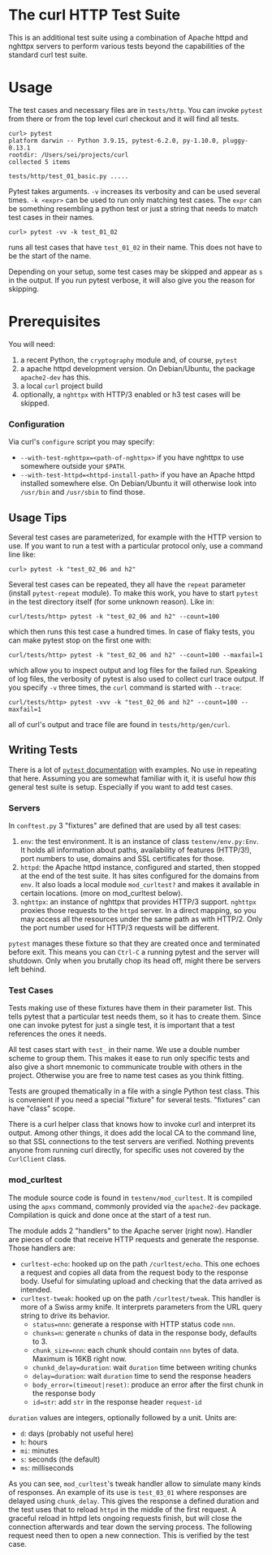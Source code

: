 <!--
Copyright (C) Daniel Stenberg, <daniel@haxx.se>, et al.

SPDX-License-Identifier: curl
-->

# The curl HTTP Test Suite

This is an additional test suite using a combination of Apache httpd and nghttpx servers to perform various tests beyond the capabilities of the standard curl test suite.

# Usage

The test cases and necessary files are in `tests/http`. You can invoke `pytest` from there or from the top level curl checkout and it will find all tests.

```
curl> pytest
platform darwin -- Python 3.9.15, pytest-6.2.0, py-1.10.0, pluggy-0.13.1
rootdir: /Users/sei/projects/curl
collected 5 items

tests/http/test_01_basic.py .....
```

Pytest takes arguments. `-v` increases its verbosity and can be used several times. `-k <expr>` can be used to run only matching test cases. The `expr` can be something resembling a python test or just a string that needs to match test cases in their names.

```
curl> pytest -vv -k test_01_02
```

runs all test cases that have `test_01_02` in their name. This does not have to be the start of the name.

Depending on your setup, some test cases may be skipped and appear as `s` in the output. If you run pytest verbose, it will also give you the reason for skipping.


# Prerequisites

You will need:

1. a recent Python, the `cryptography` module and, of course, `pytest`
2. a apache httpd development version. On Debian/Ubuntu, the package `apache2-dev` has this.
3. a local `curl` project build
3. optionally, a `nghttpx` with HTTP/3 enabled or h3 test cases will be skipped.

### Configuration

Via curl's `configure` script you may specify:

  * `--with-test-nghttpx=<path-of-nghttpx>` if you have nghttpx to use somewhere outside your `$PATH`.
  * `--with-test-httpd=<httpd-install-path>` if you have an Apache httpd installed somewhere else. On Debian/Ubuntu it will otherwise look into `/usr/bin` and `/usr/sbin` to find those.

## Usage Tips

Several test cases are parameterized, for example with the HTTP version to use. If you want to run a test with a particular protocol only, use a command line like:

```
curl> pytest -k "test_02_06 and h2"
```

Several test cases can be repeated, they all have the `repeat` parameter (install `pytest-repeat` module). To make this work, you have to start `pytest` in the test directory itself (for some unknown reason). Like in:

```
curl/tests/http> pytest -k "test_02_06 and h2" --count=100
```

which then runs this test case a hundred times. In case of flaky tests, you can make pytest stop on the first one with:

```
curl/tests/http> pytest -k "test_02_06 and h2" --count=100 --maxfail=1
```

which allow you to inspect output and log files for the failed run. Speaking of log files, the verbosity of pytest is also used to collect curl trace output. If you specify `-v` three times, the `curl` command is started with `--trace`:

```
curl/tests/http> pytest -vvv -k "test_02_06 and h2" --count=100 --maxfail=1
```

all of curl's output and trace file are found in `tests/http/gen/curl`.

## Writing Tests

There is a lot of [`pytest` documentation](https://docs.pytest.org/) with examples. No use in repeating that here. Assuming you are somewhat familiar with it, it is useful how *this* general test suite is setup. Especially if you want to add test cases.

### Servers

In `conftest.py` 3 "fixtures" are defined that are used by all test cases:

1. `env`: the test environment. It is an instance of class `testenv/env.py:Env`. It holds all information about paths, availability of features (HTTP/3!), port numbers to use, domains and SSL certificates for those.
2. `httpd`: the Apache httpd instance, configured and started, then stopped at the end of the test suite. It has sites configured for the domains from `env`. It also loads a local module `mod_curltest?` and makes it available in certain locations. (more on mod_curltest below).
3. `nghttpx`: an instance of nghttpx that provides HTTP/3 support. `nghttpx` proxies those requests to the `httpd` server. In a direct mapping, so you may access all the resources under the same path as with HTTP/2. Only the port number used for HTTP/3 requests will be different.

`pytest` manages these fixture so that they are created once and terminated before exit. This means you can `Ctrl-C` a running pytest and the server will shutdown. Only when you brutally chop its head off, might there be servers left
behind.

### Test Cases

Tests making use of these fixtures have them in their parameter list. This tells pytest that a particular test needs them, so it has to create them. Since one can invoke pytest for just a single test, it is important that a test references the ones it needs.

All test cases start with `test_` in their name. We use a double number scheme to group them. This makes it ease to run only specific tests and also give a short mnemonic to communicate trouble with others in the project. Otherwise you are free to name test cases as you think fitting.

Tests are grouped thematically in a file with a single Python test class. This is convenient if you need a special "fixture" for several tests. "fixtures" can have "class" scope.

There is a curl helper class that knows how to invoke curl and interpret its output. Among other things, it does add the local CA to the command line, so that SSL connections to the test servers are verified. Nothing prevents anyone from running curl directly, for specific uses not covered by the `CurlClient` class.

### mod_curltest

The module source code is found in `testenv/mod_curltest`. It is compiled using the `apxs` command, commonly provided via the `apache2-dev` package. Compilation is quick and done once at the start of a test run.

The module adds 2 "handlers" to the Apache server (right now). Handler are pieces of code that receive HTTP requests and generate the response. Those handlers are:

* `curltest-echo`: hooked up on the path `/curltest/echo`. This one echoes a request and copies all data from the request body to the response body. Useful for simulating upload and checking that the data arrived as intended.
* `curltest-tweak`: hooked up on the path `/curltest/tweak`. This handler is more of a Swiss army knife. It interprets parameters from the URL query string to drive its behavior.
  * `status=nnn`: generate a response with HTTP status code `nnn`.
  * `chunks=n`: generate `n` chunks of data in the response body, defaults to 3.
  * `chunk_size=nnn`: each chunk should contain `nnn` bytes of data. Maximum is 16KB right now.
  * `chunkd_delay=duration`: wait `duration` time between writing chunks
  * `delay=duration`: wait `duration` time to send the response headers
  * `body_error=(timeout|reset)`: produce an error after the first chunk in the response body
  * `id=str`: add `str` in the response header `request-id`

`duration` values are integers, optionally followed by a unit. Units are:

  * `d`: days (probably not useful here)
  * `h`: hours
  * `mi`: minutes
  * `s`: seconds (the default)
  * `ms`: milliseconds

As you can see, `mod_curltest`'s tweak handler allow to simulate many kinds of responses. An example of its use is `test_03_01` where responses are delayed using `chunk_delay`. This gives the response a defined duration and the test uses that to reload `httpd` in the middle of the first request. A graceful reload in httpd lets ongoing requests finish, but will close the connection afterwards and tear down the serving process. The following request need then to open a new connection. This is verified by the test case.
